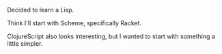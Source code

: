 Decided to learn a Lisp.

Think I'll start with Scheme, specifically Racket.

ClojureScript also looks interesting, but I wanted to start with something a
little simpler.
